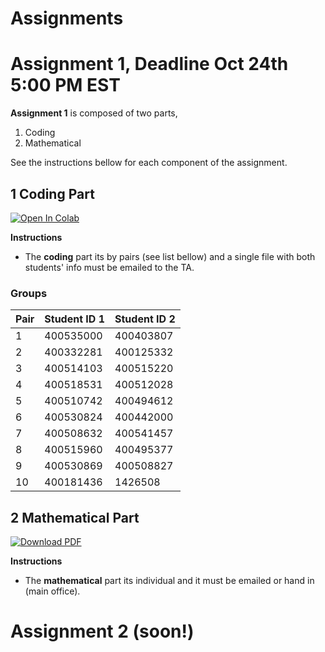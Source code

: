 # Assignments

# Assignment 1, Deadline Oct 24th 5:00 PM EST
**Assignment 1** is composed of two parts,
 1. Coding  
 2. Mathematical

See the instructions bellow for each component of the assignment. 

## 1 Coding Part
 [![Open In Colab](https://colab.research.google.com/assets/colab-badge.svg)](
https://colab.research.google.com/github/ChemAI-Lab/Math4Chem/blob/main/website/Lecture_Notes/Notes/Coding/intro_python.ipynb) 

**Instructions**
* The **coding** part its by pairs (see list bellow) and a single file with both students' info must be emailed to the TA. <br>
  
### Groups
| Pair | Student ID 1 | Student ID 2 |
| :--- | :--- | :--- |
| 1 | 400535000 | 400403807 |
| 2 | 400332281 | 400125332 |
| 3 | 400514103 | 400515220 |
| 4 | 400518531 | 400512028 |
| 5 | 400510742 | 400494612 |
| 6 | 400530824 | 400442000 |
| 7 | 400508632 | 400541457 |
| 8 | 400515960 | 400495377 |
| 9 | 400530869 | 400508827 |
| 10 | 400181436 | 1426508 | 

## 2 Mathematical Part
 [![Download PDF](https://img.shields.io/badge/Download_PDF-Click_Here-blue.svg)](https://github.com/ChemAI-Lab/Math4Chem/raw/main/website/Quizzes/Quiz_3.pdf)

**Instructions** <br>
* The **mathematical** part its individual and it must be emailed or hand in (main office). 

# Assignment 2 (soon!)